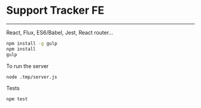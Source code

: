 # Support Tracker FE
-------------

React, Flux, ES6/Babel, Jest, React router...

```bash
npm install -g gulp
npm install
gulp
```

To run the server

```bash
node .tmp/server.js
```

Tests

```bash
npm test
```
